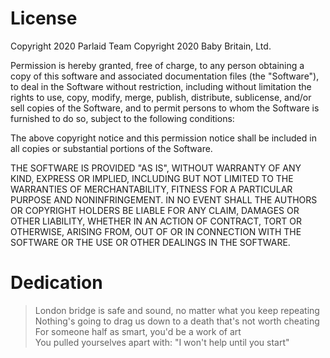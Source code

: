 
License
=======

Copyright 2020 Parlaid Team
Copyright 2020 Baby Britain, Ltd.

Permission is hereby granted, free of charge, to any person obtaining a copy of
this software and associated documentation files (the "Software"), to deal in
the Software without restriction, including without limitation the rights to
use, copy, modify, merge, publish, distribute, sublicense, and/or sell copies of
the Software, and to permit persons to whom the Software is furnished to do so,
subject to the following conditions:

The above copyright notice and this permission notice shall be included in all
copies or substantial portions of the Software.

THE SOFTWARE IS PROVIDED "AS IS", WITHOUT WARRANTY OF ANY KIND, EXPRESS OR
IMPLIED, INCLUDING BUT NOT LIMITED TO THE WARRANTIES OF MERCHANTABILITY, FITNESS
FOR A PARTICULAR PURPOSE AND NONINFRINGEMENT. IN NO EVENT SHALL THE AUTHORS OR
COPYRIGHT HOLDERS BE LIABLE FOR ANY CLAIM, DAMAGES OR OTHER LIABILITY, WHETHER
IN AN ACTION OF CONTRACT, TORT OR OTHERWISE, ARISING FROM, OUT OF OR IN
CONNECTION WITH THE SOFTWARE OR THE USE OR OTHER DEALINGS IN THE SOFTWARE.


Dedication
==========

> London bridge is safe and sound, no matter what you keep repeating  
> Nothing's going to drag us down to a death that's not worth cheating  
> For someone half as smart, you'd be a work of art  
> You pulled yourselves apart with: "I won't help until you start"  

